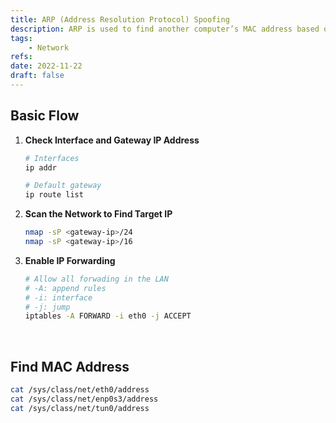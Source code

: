 ```yaml
---
title: ARP (Address Resolution Protocol) Spoofing
description: ARP is used to find another computer’s MAC address based on its IP address.
tags:
    - Network
refs:
date: 2022-11-22
draft: false
---
```


## Basic Flow

1. **Check Interface and Gateway IP Address**

    ```sh
    # Interfaces
    ip addr

    # Default gateway
    ip route list
    ```

2. **Scan the Network to Find Target IP**

    ```sh
    nmap -sP <gateway-ip>/24
    nmap -sP <gateway-ip>/16
    ```

3. **Enable IP Forwarding**

    ```sh
    # Allow all forwading in the LAN
    # -A: append rules
    # -i: interface
    # -j: jump
    iptables -A FORWARD -i eth0 -j ACCEPT
    ```

<br />

## Find MAC Address

```sh
cat /sys/class/net/eth0/address
cat /sys/class/net/enp0s3/address
cat /sys/class/net/tun0/address
```